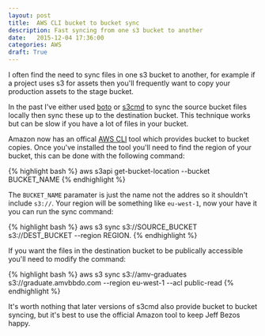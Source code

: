 ```yaml
---
layout: post
title:  AWS CLI bucket to bucket sync
description: Fast syncing from one s3 bucket to another
date:   2015-12-04 17:36:00
categories: AWS
draft: True
---
```

I often find the need to sync files in one s3 bucket to another, for example if a project uses s3 for assets then you'll frequently want to copy your production assets to the stage bucket.

In the past I've either used [boto]() or [s3cmd]() to sync the source bucket files locally then sync these up to the destination bucket. This technique works but can be slow if you have a lot of files in your bucket.

Amazon now has an offical [AWS CLI]() tool which provides bucket to bucket copies. Once you've installed the tool you'll need to find the region of your bucket, this can be done with the following command:

{% highlight bash %}
aws s3api get-bucket-location --bucket BUCKET_NAME
{% endhighlight %}

The `BUCKET_NAME` paramater is just the name not the addres so it shouldn't include `s3://`. Your region will be something like `eu-west-1`, now your have it you can run the sync command:

{% highlight bash %}
aws s3 sync s3://SOURCE_BUCKET s3://DEST_BUCKET --region REGION.
{% endhighlight %}

If you want the files in the destination bucket to be publically accessible you'll need to modify the command:

{% highlight bash %}
aws s3 sync s3://amv-graduates s3://graduate.amvbbdo.com --region eu-west-1 --acl public-read
{% endhighlight %}

It's worth nothing that later versions of s3cmd also provide bucket to bucket syncing, but it's best to use the official Amazon tool to keep Jeff Bezos happy.

